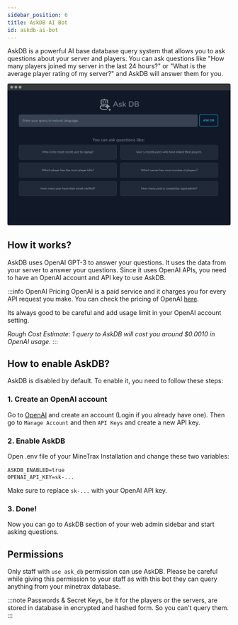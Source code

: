 ```yaml
---
sidebar_position: 6
title: AskDB AI Bot
id: askdb-ai-bot
---
```


AskDB is a powerful AI base database query system that allows you to ask questions about your server and players. You can ask questions like "How many players joined my server in the last 24 hours?" or "What is the average player rating of my server?" and AskDB will answer them for you.

![AskDB](../../static/img/tutorial/askdb1.png)

## How it works?

AskDB uses OpenAI GPT-3 to answer your questions. It uses the data from your server to answer your questions.
Since it uses OpenAI APIs, you need to have an OpenAI account and API key to use AskDB.

:::info OpenAI Pricing
OpenAI is a paid service and it charges you for every API request you make.
You can check the pricing of OpenAI [here](https://openai.com/pricing/).

Its always good to be careful and add usage limit in your OpenAI account setting. 

_Rough Cost Estimate: 1 query to AskDB will cost you around $0.0010 in OpenAI usage._
:::

## How to enable AskDB?

AskDB is disabled by default. To enable it, you need to follow these steps:

### 1. Create an OpenAI account

Go to [OpenAI](https://openai.com/) and create an account (Login if you already have one).
Then go to `Manage Account` and then `API Keys` and create a new API key.

### 2. Enable AskDB

Open .env file of your MineTrax Installation and change these two variables:

```env
ASKDB_ENABLED=true
OPENAI_API_KEY=sk-...
```

Make sure to replace `sk-...` with your OpenAI API key.

### 3. Done!

Now you can go to AskDB section of your web admin sidebar and start asking questions.


## Permissions

Only staff with `use ask_db` permission can use AskDB. Please be careful while giving this permission to your staff as with this bot they can query anything from your minetrax database.

:::note
Passwords & Secret Keys, be it for the players or the servers, are stored in database in encrypted and hashed form. So you can't query them.
:::
